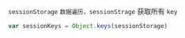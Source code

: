 

`sessionStorage` `数据遍历，sessionStrage` 获取所有 `key`

```js
var sessionKeys = Object.keys(sessionStorage)
```
